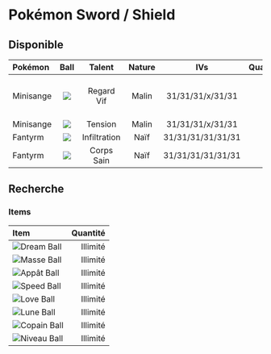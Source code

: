 # Pokémon Sword / Shield

## Disponible

|Pokémon|Ball|Talent|Nature|IVs|Quantité|Note|
| :------ | :---: | :---: | :---: | :---: | ---: | :--- |
|Minisange|![](https://www.pokepedia.fr/images/8/8e/Masse_Ball.png)|Regard Vif|Malin|31/31/31/x/31/31|10|Regard Vif devient Pression|
|Minisange|![](https://www.pokepedia.fr/images/8/8e/Masse_Ball.png)|Tension|Malin|31/31/31/x/31/31|60+|
|Fantyrm|![](https://www.pokepedia.fr/images/d/df/Lune_Ball.png)|Infiltration|Naïf|31/31/31/31/31/31|x||
|Fantyrm|![](https://www.pokepedia.fr/images/d/df/Lune_Ball.png)|Corps Sain|Naïf|31/31/31/31/31/31|x||




## Recherche

### Items

|Item|Quantité|
| :--- | ---: |
| ![](https://www.pokepedia.fr/images/b/b3/R%C3%AAve_Ball.png)Dream Ball|Illimité|
| ![](https://www.pokepedia.fr/images/8/8e/Masse_Ball.png)Masse Ball|Illimité|
| ![](https://www.pokepedia.fr/images/8/80/App%C3%A2t_Ball.png)Appât Ball|Illimité|
| ![](https://www.pokepedia.fr/images/0/03/Speed_Ball.png)Speed Ball|Illimité|
| ![](https://www.pokepedia.fr/images/0/0d/Love_Ball.png)Love Ball|Illimité|
| ![](https://www.pokepedia.fr/images/d/df/Lune_Ball.png)Lune Ball|Illimité|
| ![](https://www.pokepedia.fr/images/c/c9/Copain_Ball.png)Copain Ball|Illimité|
| ![](https://www.pokepedia.fr/images/9/9d/Niveau_Ball.png)Niveau Ball|Illimité|



